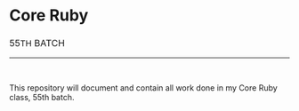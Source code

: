 <h1>Core Ruby</h1>
<h3 style=" font-weight: normal; ">55<span style=" font-size: 15px; ">TH</span> BATCH</h3>
<hr>
<br>
<p>This repository will document and contain all work done in my Core Ruby class, 55th batch.</p>